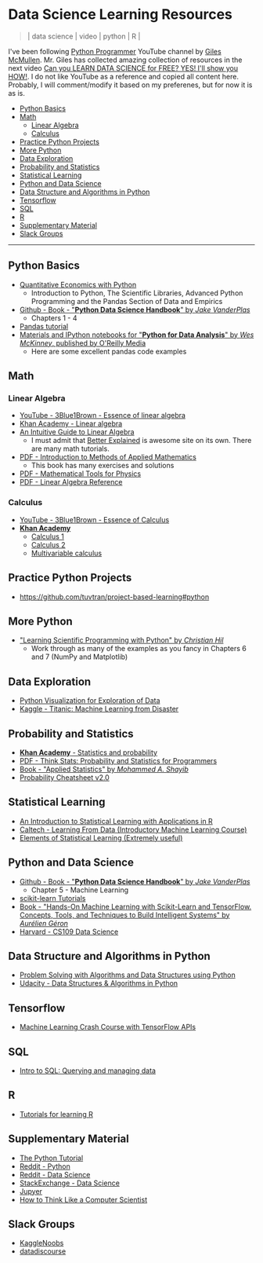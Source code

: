 # Data Science Learning Resources
> | data science | video | python | R |

I've been following [Python Programmer](https://www.youtube.com/channel/UC68KSmHePPePCjW4v57VPQg) YouTube channel by [Giles McMullen](https://twitter.com/GilesMcMullen).
Mr. Giles has collected amazing collection of resources in the next video [Can you LEARN DATA SCIENCE for FREE? YES! I'll show you HOW!](https://www.youtube.com/watch?v=eTxyviU0Ddo). I do not like YouTube as a reference and copied all content here. Probably, I will comment/modify it based on my preferenes, but for now it is as is.

- [Python Basics](#python-basics)
- [Math](#math)
  - [Linear Algebra](#linear-algebra)
  - [Calculus](#calculus)
- [Practice Python Projects](#practice-python-projects)
- [More Python](#more-python)
- [Data Exploration](#data-exploration)
- [Probability and Statistics](#probability-and-statistics)
- [Statistical Learning](#statistical-learning)
- [Python and Data Science](#python-and-data-science)
- [Data Structure and Algorithms in Python](#data-structure-and-algorithms-in-python)
- [Tensorflow](#tensorflow)
- [SQL](#sql)
- [R](#r)
- [Supplementary Material](#supplementary-material)
- [Slack Groups](#slack-groups)

---

## Python Basics

- [Quantitative Economics with Python](https://lectures.quantecon.org/py/)
  - Introduction to Python, The Scientific Libraries, Advanced Python Programming and the Pandas Section of Data and Empirics
- [Github - Book - "**Python Data Science Handbook**" by *Jake VanderPlas*](https://github.com/jakevdp/PythonDataScienceHandbook)
  - Chapters 1 - 4
- [Pandas tutorial](https://pandas.pydata.org/pandas-docs/stable/getting_started/10min.html)
- [Materials and IPython notebooks for "**Python for Data Analysis**" by *Wes McKinney*, published by O'Reilly Media](https://github.com/wesm/pydata-book)
  - Here are some excellent pandas code examples

## Math

### Linear Algebra

- [YouTube - 3Blue1Brown - Essence of linear algebra](https://www.youtube.com/watch?v=fNk_zzaMoSs&list=PLZHQObOWTQDPD3MizzM2xVFitgF8hE_ab)
- [Khan Academy - Linear algebra](https://www.khanacademy.org/math/linear-algebra)
- [An Intuitive Guide to Linear Algebra](https://betterexplained.com/articles/linear-algebra-guide/)
  - I must admit that [Better Explained](https://betterexplained.com) is awesome site on its own. There are many math tutorials.
- [PDF - Introduction to Methods of Applied Mathematics](http://physics.bgu.ac.il/~gedalin/Teaching/Mater/am.pdf)
  - This book has many exercises and solutions
- [PDF - Mathematical Tools for Physics](http://www.physics.miami.edu/~nearing/mathmethods/mathematical_methods-one.pdf)
- [PDF - Linear Algebra Reference](https://www.math.ubc.ca/~carrell/NB.pdf)

### Calculus

- [YouTube - 3Blue1Brown - Essence of Calculus](https://www.youtube.com/watch?v=WUvTyaaNkzM&list=PLZHQObOWTQDMsr9K-rj53DwVRMYO3t5Yr)
- [**Khan Academy**](https://www.khanacademy.org/math)
  - [Calculus 1](https://www.khanacademy.org/math/calculus-1)
  - [Calculus 2](https://www.khanacademy.org/math/calculus-2)
  - [Multivariable calculus](https://www.khanacademy.org/math/multivariable-calculus)

## Practice Python Projects

- https://github.com/tuvtran/project-based-learning#python

## More Python

- ["Learning Scientific Programming with Python" by *Christian Hil*](https://scipython.com/book/)
  - Work through as many of the examples as you fancy in Chapters 6 and 7 (NumPy and Matplotlib)

## Data Exploration

- [Python Visualization for Exploration of Data](https://github.com/StephenElston/ExploringDataWithPython/blob/master/LearningDataVisualization.ipynb)
- [Kaggle - Titanic: Machine Learning from Disaster](https://www.kaggle.com/c/titanic#description)

## Probability and Statistics

- [**Khan Academy** - Statistics and probability](https://www.khanacademy.org/math/statistics-probability)
- [PDF - Think Stats: Probability and Statistics for Programmers](http://greenteapress.com/thinkstats/thinkstats.pdf)
- [Book - "Applied Statistics" by *Mohammed A. Shayib*](https://bookboon.com/en/applied-statistics-ebook)
- [Probability Cheatsheet v2.0](http://www.wzchen.com/probability-cheatsheet/)

## Statistical Learning

- [An Introduction to Statistical Learning with Applications in R](https://www-bcf.usc.edu/~gareth/ISL/index.html)
- [Caltech - Learning From Data (Introductory Machine Learning Course)](https://work.caltech.edu/telecourse.html)
- [Elements of Statistical Learning (Extremely useful)](https://web.stanford.edu/~hastie/ElemStatLearn/)

## Python and Data Science

- [Github - Book - "**Python Data Science Handbook**" by *Jake VanderPlas*](https://github.com/jakevdp/PythonDataScienceHandbook)
  - Chapter 5 - Machine Learning
- [scikit-learn Tutorials](https://scikit-learn.org/stable/tutorial/index.html)
- [Book - "Hands-On Machine Learning with Scikit-Learn and TensorFlow. Concepts, Tools, and Techniques to Build Intelligent Systems" by *Aurélien Géron*](https://www.amazon.com/dp/1491962291/)
- [Harvard - CS109 Data Science](https://cs109.github.io/2015/index.html)

## Data Structure and Algorithms in Python

- [Problem Solving with Algorithms and Data Structures using Python](http://interactivepython.org/runestone/static/pythonds/index.html)
- [Udacity - Data Structures & Algorithms in Python](https://eu.udacity.com/course/data-structures-and-algorithms-in-python--ud513)

## Tensorflow

- [Machine Learning Crash Course with TensorFlow APIs](https://developers.google.com/machine-learning/crash-course/)

## SQL

- [Intro to SQL: Querying and managing data](https://www.khanacademy.org/computing/computer-programming/sql)

## R

- [Tutorials for learning R](https://www.r-bloggers.com/how-to-learn-r-2/)

## Supplementary Material

- [The Python Tutorial](https://docs.python.org/3/tutorial/index.html)
- [Reddit - Python](https://www.reddit.com/r/Python/)
- [Reddit - Data Science](https://www.reddit.com/r/datascience/)
- [StackExchange - Data Science](https://datascience.stackexchange.com/)
- [Jupyer](https://jupyter.org/)
- [How to Think Like a Computer Scientist](http://www.openbookproject.net/thinkcs/python/english3e/)

## Slack Groups

- [KaggleNoobs](https://kagglenoobs.herokuapp.com/)
- [datadiscourse](https://datadiscourse.herokuapp.com/)